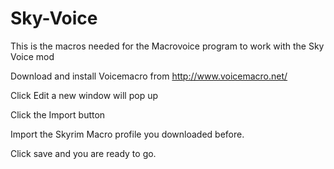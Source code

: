 # Sky-Voice
This is the macros needed for the Macrovoice program to work with the Sky Voice mod


Download and install Voicemacro from http://www.voicemacro.net/

Click Edit a new window will pop up

Click the Import button

Import the Skyrim Macro profile you downloaded before.

Click save and you are ready to go.
